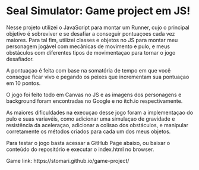   <h1><strong>Seal Simulator:</strong> Game project em JS!</h1>

  <p>Nesse projeto utilizei o JavaScript para montar um Runner, cujo o principal objetivo é sobreviver e se desafiar a conseguir pontuaçoes cada vez maiores. Para tal fim, utilizei classes e objetos no JS para montar meu personagem jogável com mecânicas de movimento e pulo, e meus obstáculos com diferentes tipos de movimentaçao para tornar o jogo desafiador.</p>
 <p>A pontuaçao é feita com base na somatória de tempo em que você consegue ficar vivo e pegando os peixes que incrementam sua pontuaçao em 10 pontos.</p>
 <p>O jogo foi feito todo em Canvas no JS e as imagens dos personagens e background foram encontradas no Google e no itch.io respectivamente.</p>
 <p>As maiores dificuldades na execuçao desse jogo foram a implementaçao do pulo e suas variavéis, como adicionar uma simulaçao de gravidade e resistência da aceleraçao, adicionar a colisao dos obstáculos, e manipular corretamente os métodos criados para cada um dos meus objetos.</p>
 
 <p>Para testar o jogo basta acessar a GitHub Page abaixo, ou baixar o conteúdo do repositório e executar o index.html no browser.</p>
 <p>Game link: https://stomari.github.io/game-project/</p>
